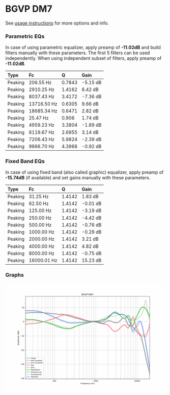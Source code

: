 # BGVP DM7
See [usage instructions](https://github.com/jaakkopasanen/AutoEq#usage) for more options and info.

### Parametric EQs
In case of using parametric equalizer, apply preamp of **-11.02dB** and build filters manually
with these parameters. The first 5 filters can be used independently.
When using independent subset of filters, apply preamp of **-11.02dB**.

| Type    | Fc          |      Q | Gain     |
|:--------|:------------|:-------|:---------|
| Peaking | 206.55 Hz   | 0.7843 | -5.15 dB |
| Peaking | 2910.25 Hz  | 1.4162 | 6.42 dB  |
| Peaking | 8037.43 Hz  | 3.4172 | -7.36 dB |
| Peaking | 13716.50 Hz | 0.6305 | 9.66 dB  |
| Peaking | 18685.34 Hz | 0.6471 | 2.82 dB  |
| Peaking | 25.47 Hz    | 0.906  | 1.74 dB  |
| Peaking | 4959.23 Hz  | 3.3804 | -1.89 dB |
| Peaking | 6119.67 Hz  | 2.6955 | 3.14 dB  |
| Peaking | 7206.43 Hz  | 5.9824 | -2.39 dB |
| Peaking | 9866.70 Hz  | 4.3968 | -0.92 dB |

### Fixed Band EQs
In case of using fixed band (also called graphic) equalizer, apply preamp of **-15.74dB**
(if available) and set gains manually with these parameters.

| Type    | Fc          |      Q | Gain     |
|:--------|:------------|:-------|:---------|
| Peaking | 31.25 Hz    | 1.4142 | 1.83 dB  |
| Peaking | 62.50 Hz    | 1.4142 | -0.01 dB |
| Peaking | 125.00 Hz   | 1.4142 | -3.19 dB |
| Peaking | 250.00 Hz   | 1.4142 | -4.42 dB |
| Peaking | 500.00 Hz   | 1.4142 | -0.76 dB |
| Peaking | 1000.00 Hz  | 1.4142 | -0.29 dB |
| Peaking | 2000.00 Hz  | 1.4142 | 3.21 dB  |
| Peaking | 4000.00 Hz  | 1.4142 | 4.82 dB  |
| Peaking | 8000.00 Hz  | 1.4142 | -0.75 dB |
| Peaking | 16000.01 Hz | 1.4142 | 15.23 dB |

### Graphs
![](./BGVP%20DM7.png)